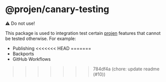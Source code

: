# @projen/canary-testing

:warning: Do not use!

This package is used to integration test certain [projen](https://github.com/projen/projen) features that cannot be tested otherwise.
For example:

- Publishing
<<<<<<< HEAD
=======
- Backports
- GitHub Workflows
>>>>>>> 784df4a (chore: update readme (#10))
